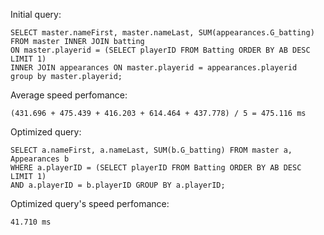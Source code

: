 Initial query:

```
SELECT master.nameFirst, master.nameLast, SUM(appearances.G_batting) FROM master INNER JOIN batting 
ON master.playerid = (SELECT playerID FROM Batting ORDER BY AB DESC LIMIT 1)
INNER JOIN appearances ON master.playerid = appearances.playerid
group by master.playerid;
```

Average speed perfomance:

```
(431.696 + 475.439 + 416.203 + 614.464 + 437.778) / 5 = 475.116 ms
```

Optimized query:

```
SELECT a.nameFirst, a.nameLast, SUM(b.G_batting) FROM master a, Appearances b
WHERE a.playerID = (SELECT playerID FROM Batting ORDER BY AB DESC LIMIT 1) 
AND a.playerID = b.playerID GROUP BY a.playerID;
```

Optimized query's speed perfomance:
```
41.710 ms
```
